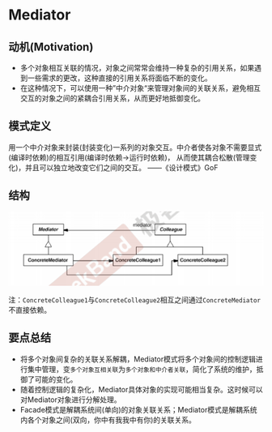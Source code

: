 # Mediator

## 动机(Motivation)

+ 多个对象相互关联的情况，对象之间常常会维持一种复杂的引用关系，如果遇到一些需求的更改，这种直接的引用关系将面临不断的变化。
+ 在这种情况下，可以使用一种”中介对象“来管理对象间的关联关系，避免相互交互的对象之间的紧耦合引用关系，从而更好地抵御变化。

## 模式定义

用一个中介对象来封装(封装变化)一系列的对象交互。中介者使各对象不需要显式(编译时依赖)的相互引用(编译时依赖->运行时依赖)，
从而使其耦合松散(管理变化)，并且可以独立地改变它们之间的交互。
																				——《设计模式》GoF

## 结构

![微信截图_20200827132733](picture\微信截图_20200827132733.png)

注：`ConcreteColleague1`与`ConcreteColleague2`相互之间通过`ConcreteMediator`不直接依赖。

## 要点总结

+ 将多个对象间复杂的关联关系解耦，Mediator模式将多个对象间的控制逻辑进行集中管理，变`多个对象互相关联`为`多个对象和中介者关联`，简化了系统的维护，抵御了可能的变化。
+ 随着控制逻辑的复杂化，Mediator具体对象的实现可能相当复杂。这时候可以对Mediator对象进行分解处理。
+ Facade模式是解耦系统间(单向)的对象关联关系；Mediator模式是解耦系统内各个对象之间(双向，你中有我我中有你)的关联关系。

